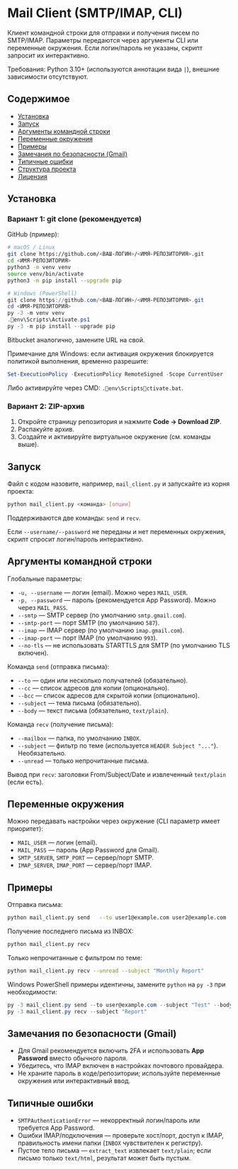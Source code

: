 # Mail Client (SMTP/IMAP, CLI)

Клиент командной строки для отправки и получения писем по SMTP/IMAP.
Параметры передаются через аргументы CLI или переменные окружения. Если логин/пароль не указаны, скрипт запросит их интерактивно.

Требования: Python 3.10+ (используются аннотации вида `|`), внешние зависимости отсутствуют.

## Содержимое
- [Установка](#установка)
- [Запуск](#запуск)
- [Аргументы командной строки](#аргументы-командной-строки)
- [Переменные окружения](#переменные-окружения)
- [Примеры](#примеры)
- [Замечания по безопасности (Gmail)](#замечания-по-безопасности-gmail)
- [Типичные ошибки](#типичные-ошибки)
- [Структура проекта](#структура-проекта)
- [Лицензия](#лицензия)

## Установка

### Вариант 1: git clone (рекомендуется)

GitHub (пример):
```bash
# macOS / Linux
git clone https://github.com/<ВАШ-ЛОГИН>/<ИМЯ-РЕПОЗИТОРИЯ>.git
cd <ИМЯ-РЕПОЗИТОРИЯ>
python3 -m venv venv
source venv/bin/activate
python3 -m pip install --upgrade pip
```

```powershell
# Windows (PowerShell)
git clone https://github.com/<ВАШ-ЛОГИН>/<ИМЯ-РЕПОЗИТОРИЯ>.git
cd <ИМЯ-РЕПОЗИТОРИЯ>
py -3 -m venv venv
.env\Scripts\Activate.ps1
py -3 -m pip install --upgrade pip
```

Bitbucket аналогично, замените URL на свой.

Примечание для Windows: если активация окружения блокируется политикой выполнения, временно разрешите:
```powershell
Set-ExecutionPolicy -ExecutionPolicy RemoteSigned -Scope CurrentUser
```
Либо активируйте через CMD: `.env\Scriptsctivate.bat`.

### Вариант 2: ZIP-архив

1. Откройте страницу репозитория и нажмите **Code → Download ZIP**.  
2. Распакуйте архив.  
3. Создайте и активируйте виртуальное окружение (см. команды выше).

## Запуск

Файл с кодом назовите, например, `mail_client.py` и запускайте из корня проекта:

```bash
python mail_client.py <команда> [опции]
```

Поддерживаются две команды: `send` и `recv`.

Если `--username/--password` не переданы и нет переменных окружения, скрипт спросит логин/пароль интерактивно.

## Аргументы командной строки

Глобальные параметры:
- `-u, --username` — логин (email). Можно через `MAIL_USER`.
- `-p, --password` — пароль (рекомендуется App Password). Можно через `MAIL_PASS`.
- `--smtp` — SMTP сервер (по умолчанию `smtp.gmail.com`).
- `--smtp-port` — порт SMTP (по умолчанию `587`).
- `--imap` — IMAP сервер (по умолчанию `imap.gmail.com`).
- `--imap-port` — порт IMAP (по умолчанию `993`).
- `--no-tls` — не использовать STARTTLS для SMTP (по умолчанию TLS включен).

Команда `send` (отправка письма):
- `--to` — один или несколько получателей (обязательно).
- `--cc` — список адресов для копии (опционально).
- `--bcc` — список адресов для скрытой копии (опционально).
- `--subject` — тема письма (обязательно).
- `--body` — текст письма (обязательно, `text/plain`).

Команда `recv` (получение письма):
- `--mailbox` — папка, по умолчанию `INBOX`.
- `--subject` — фильтр по теме (используется `HEADER Subject "..."`). Необязательно.
- `--unread` — только непрочитанные письма.

Вывод при `recv`: заголовки From/Subject/Date и извлеченный `text/plain` (если есть).

## Переменные окружения

Можно передавать настройки через окружение (CLI параметр имеет приоритет):
- `MAIL_USER` — логин (email).
- `MAIL_PASS` — пароль (App Password для Gmail).
- `SMTP_SERVER`, `SMTP_PORT` — сервер/порт SMTP.
- `IMAP_SERVER`, `IMAP_PORT` — сервер/порт IMAP.

## Примеры

Отправка письма:
```bash
python mail_client.py send   --to user1@example.com user2@example.com   --cc boss@example.com   --bcc audit@example.com   --subject "Отчет"   --body "Добрый день! Отправляю отчет."
```

Получение последнего письма из INBOX:
```bash
python mail_client.py recv
```

Только непрочитанные с фильтром по теме:
```bash
python mail_client.py recv --unread --subject "Monthly Report"
```

Windows PowerShell примеры идентичны, замените `python` на `py -3` при необходимости:
```powershell
py -3 mail_client.py send --to user@example.com --subject "Test" --body "Hello"
py -3 mail_client.py recv --subject "Report"
```

## Замечания по безопасности (Gmail)

- Для Gmail рекомендуется включить 2FA и использовать **App Password** вместо обычного пароля.
- Убедитесь, что IMAP включен в настройках почтового провайдера.
- Не храните пароль в коде/репозитории; используйте переменные окружения или интерактивный ввод.

## Типичные ошибки

- `SMTPAuthenticationError` — некорректный логин/пароль или требуется App Password.
- Ошибки IMAP/подключения — проверьте хост/порт, доступ к IMAP, правильность имени папки (`INBOX` чувствителен к регистру).
- Пустое тело письма — `extract_text` извлекает `text/plain`; если письмо только `text/html`, результат может быть пустым.